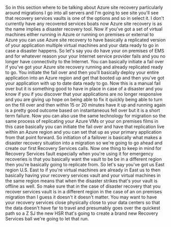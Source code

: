 So in this section where to be talking about Azure site recovery particularly around migrations I go
into all servers and I'm going to see site you'll see that recovery services vaults is one of the options
and so in select it.
I don't currently have any recovered services boats now Azure site recovery is as the name implies a
disaster recovery tool.
Now if you've got a set of virtual machines either running in Azure or running on premises or external
to Azure you can use Azure site recovery to have basically a replicated version of your application
multiple virtual machines and your data ready to go in case a disaster happens.
So let's say you do have your on premises of EMS and for whatever reason your your Internet service
provider fails and you no longer have connectivity to the Internet.
You can basically initiate a fail over if you've got your Azure site recovery running and already replicated
ready to go.
You initiate the fail over and then you'll basically deploy your entire application into an Azure region
and get that booted up and then you've got your application with up to date data ready to go.
Now this is a manual fail over but it is something good to have in place in case of a disaster and you
know if you if you discover that your applications are no longer responsive and you are giving up hope
on being able to fix it quickly being able to turn on the fill over and then within 15 or 20 minutes
have it up and running again is a pretty good outcome based on instantaneous fell over but it is a short
term failure.
Now you can also use the same technology for migration so the same process of replicating your Azure
VMs or your on premises films in this case basically you can initiate the fail over and have that replication
live within an Azure region and you can set that up as your primary application from that point forward.
So initiation of a failover is basically what makes a disaster recovery situation into a migration so
we're going to go ahead and create our first Recovery Services calls.
Now one thing to keep in mind for Recovery Services fault especially when you're using it for emergency
recoveries is that you basically want the vault to be be in a different region then you're basically
going to replicate from.
So let's say you've got us East region U.S. East to if you're virtual machines are already in East us
to then basically having your recovery services vault and your virtual machines in the same region means
that when the disaster strikes that's your vault is offline as well.
So make sure that in the case of disaster recovery that you recover services vault is in a different
region in the case of an on premises migration than I guess it doesn't it doesn't matter.
You may want to have your recovery services close physically close to your data centers so that the
data doesn't have far to travel and presumably goes over the quickest path so a Z SJ the new HSR that's
going to create a brand new Recovery Services ball we're going to let that run.
